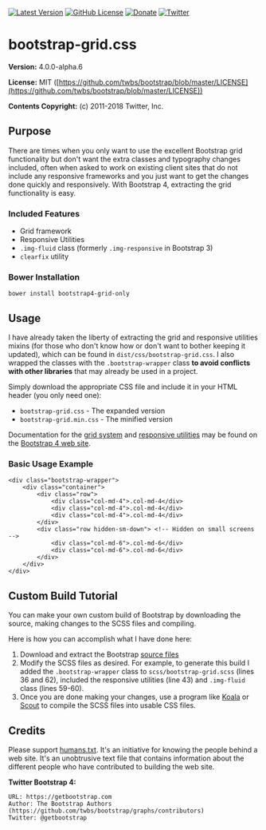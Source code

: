 [![Latest Version](https://img.shields.io/github/release/dmhendricks/bootstrap-grid-css.svg)](https://github.com/dmhendricks/bootstrap-grid-css/releases)
[![GitHub License](https://img.shields.io/badge/license-MIT-yellow.svg)](https://raw.githubusercontent.com/dmhendricks/bootstrap-grid-css/master/LICENSE)
[![Donate](https://img.shields.io/badge/Donate-PayPal-green.svg)](https://paypal.me/danielhendricks)
[![Twitter](https://img.shields.io/twitter/url/https/github.com/dmhendricks/bootstrap-grid-css.svg?style=social)](https://twitter.com/danielhendricks)

# bootstrap-grid.css

**Version:** 4.0.0-alpha.6

**License:** MIT ([https://github.com/twbs/bootstrap/blob/master/LICENSE](https://github.com/twbs/bootstrap/blob/master/LICENSE))

**Contents Copyright:** (c) 2011-2018 Twitter, Inc.

## Purpose

There are times when you only want to use the excellent Bootstrap grid functionality but don't want the extra classes and typography changes included, often when asked to work on existing client sites that do not include any responsive frameworks and you just want to get the changes done quickly and responsively. With Bootstrap 4, extracting the grid functionality is easy.

### Included Features

* Grid framework
* Responsive Utilities
* `.img-fluid` class (formerly `.img-responsive` in Bootstrap 3)
* `clearfix` utility

### Bower Installation

```
bower install bootstrap4-grid-only
```

## Usage

I have already taken the liberty of extracting the grid and responsive utilities mixins (for those who don't know how or don't want to bother keeping it updated), which can be found in `dist/css/bootstrap-grid.css`. I also wrapped the classes with the `.bootstrap-wrapper` class **to avoid conflicts with other libraries** that may already be used in a project.

Simply download the appropriate CSS file and include it in your HTML header (you only need one):
* `bootstrap-grid.css` - The expanded version
* `bootstrap-grid.min.css` - The minified version

Documentation for the [grid system](http://v4-alpha.getbootstrap.com/layout/grid/) and [responsive utilities](http://v4-alpha.getbootstrap.com/layout/responsive-utilities/) may be found on the [Bootstrap 4 web site](http://v4-alpha.getbootstrap.com/).

### Basic Usage Example

	<div class="bootstrap-wrapper">
		<div class="container">
			<div class="row">
				<div class="col-md-4">.col-md-4</div>
				<div class="col-md-4">.col-md-4</div>
				<div class="col-md-4">.col-md-4</div>
			</div>
			<div class="row hidden-sm-down"> <!-- Hidden on small screens -->
				<div class="col-md-6">.col-md-6</div>
				<div class="col-md-6">.col-md-6</div>
			</div>
		</div>
	</div>

## Custom Build Tutorial

You can make your own custom build of Bootstrap by downloading the source, making changes to the SCSS files and compiling.

Here is how you can accomplish what I have done here:

1. Download and extract the Bootstrap [source files](http://v4-alpha.getbootstrap.com/getting-started/download/)
2. Modify the SCSS files as desired. For example, to generate this build I added the `.bootstrap-wrapper` class to `scss/bootstrap-grid.scss` (lines 36 and 62), included the responsive utilities (line 43) and `.img-fluid` class (lines 59-60).
3. Once you are done making your changes, use a program like [Koala](http://koala-app.com/) or [Scout](http://scout-app.io/) to compile the SCSS files into usable CSS files.

## Credits

Please support [humans.txt](http://humanstxt.org/). It's an initiative for knowing the people behind a web site. It's an unobtrusive text file that contains information about the different people who have contributed to building the web site.

**Twitter Bootstrap 4:**

	URL: https://getbootstrap.com
	Author: The Bootstrap Authors (https://github.com/twbs/bootstrap/graphs/contributors)
	Twitter: @getbootstrap
